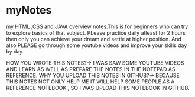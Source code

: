 # myNotes
my HTML ,CSS and JAVA overview notes.This is for beginners who can try to explore basics of that subject.
PLease practice daily atleast for 2 hours then only you can achieve your dream and settle at higher position.
And also PLEASE go through some youtube videos and improve your skills day by day.

HOW YOU WROTE THIS NOTES?-> I WAS SAW SOME YOUTUBE VIDEOS AND LEARN AS WELL AS PREPARE THE NOTES IN THE NOTEPAD AS REFERENCE. 
WHY YOU UPLOAD THIS NOTES IN GITHUB?-> BECAUSE THIS NOTES NOT ONLY HELP ME IT  WILL HELP SOME PEOPLE AS A REFERENCE NOTEBOOK , SO I WAS UPLOAD THIS NOTEBOOK IN GITHUB.
